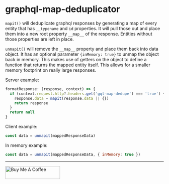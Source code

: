 # graphql-map-deduplicator

`mapit()` will deduplicate graphql responses by generating a map of every entity that has `__typename` and `id` properties. It will pull those out and place them into a new root property `__map__` of the response. Entities without those properties are left in place.

`unmapit()` will remove the `__map__` property and place them back into data object. It has an optional parameter `{inMemory: true}` to unmap the object back in memory. This makes use of getters on the object to define a function that returns the mapped entity itself. This allows for a smaller memory footprint on really large responses.

Server example:

```javascript
formatResponse: (response, context) => {
  if (context.request.http?.headers.get('gql-map-dedupe') === 'true') {
    response.data = mapit(response.data || {})
    return response
  }
  return null
}
```

Client example:

```javascript
const data = unmapit(mappedResponseData)
```

In memory example:
```javascript
const data = unmapit(mappedResponseData, { inMemory: true })
```

---

<a href="https://www.buymeacoffee.com/terloon" target="_blank"><img src="https://cdn.buymeacoffee.com/buttons/default-orange.png" alt="Buy Me A Coffee" height="41" width="174"></a>